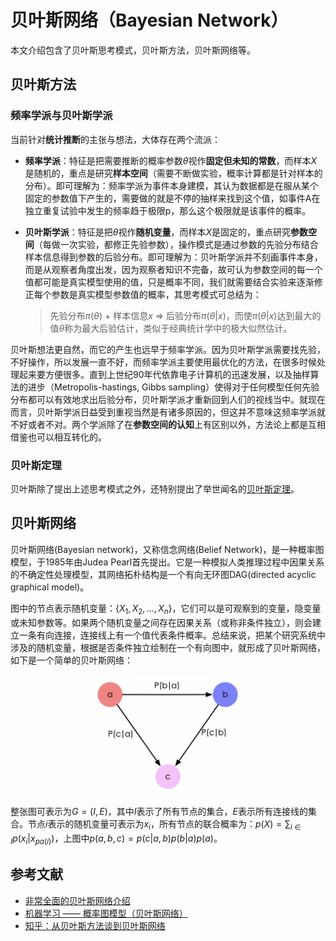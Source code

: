 # 贝叶斯网络（Bayesian Network）

本文介绍包含了贝叶斯思考模式，贝叶斯方法，贝叶斯网络等。

## 贝叶斯方法

### 频率学派与贝叶斯学派

当前针对**统计推断**的主张与想法，大体存在两个流派：

- **频率学派**：特征是把需要推断的概率参数$\theta$视作**固定但未知的常数**，而样本$X$是随机的，重点是研究**样本空间**（需要不断做实验，概率计算都是针对样本的分布）。即可理解为：频率学派为事件本身建模，其认为数据都是在服从某个固定的参数值下产生的，需要做的就是不停的抽样来找到这个值，如事件A在独立重复试验中发生的频率趋于极限p，那么这个极限就是该事件的概率。

- **贝叶斯学派**：特征是把$\theta$视作**随机变量**，而样本$X$是固定的，重点研究**参数空间**（每做一次实验，都修正先验参数），操作模式是通过参数的先验分布结合样本信息得到参数的后验分布。即可理解为：贝叶斯学派并不刻画事件本身，而是从观察者角度出发，因为观察者知识不完备，故可认为参数空间的每一个值都可能是真实模型使用的值，只是概率不同，我们就需要结合实验来逐渐修正每个参数是真实模型参数值的概率，其思考模式可总结为：

  > 先验分布$\pi(\theta)$ + 样本信息$x$ => 后验分布$\pi(\theta|x)$，而使$\pi(\theta|x)$达到最大的值$ \theta$称为最大后验估计，类似于经典统计学中的极大似然估计。

贝叶斯想法更自然，而它的产生也远早于频率学派。因为贝叶斯学派需要找先验，不好操作，所以发展一直不好，而频率学派主要使用最优化的方法，在很多时候处理起来要方便很多。直到上世纪90年代依靠电子计算机的迅速发展，以及抽样算法的进步（Metropolis-hastings, Gibbs sampling）使得对于任何模型任何先验分布都可以有效地求出后验分布，贝叶斯学派才重新回到人们的视线当中。就现在而言，贝叶斯学派日益受到重视当然是有诸多原因的，但这并不意味这频率学派就不好或者不对。两个学派除了在**参数空间的认知**上有区别以外，方法论上都是互相借鉴也可以相互转化的。

### 贝叶斯定理

贝叶斯除了提出上述思考模式之外，还特别提出了举世闻名的[贝叶斯定理](../basics/probability_theory.ipynb)。

## 贝叶斯网络

贝叶斯网络(Bayesian network)，又称信念网络(Belief Network)，是一种概率图模型，于1985年由Judea Pearl首先提出。它是一种模拟人类推理过程中因果关系的不确定性处理模型，其网络拓朴结构是一个有向无环图DAG(directed acyclic graphical model)。

图中的节点表示随机变量：$\{X_1, X_2, ...,X_n\}$，它们可以是可观察到的变量，隐变量或未知参数等。如果两个随机变量之间存在因果关系（或称非条件独立），则会建立一条有向连接，连接线上有一个值代表条件概率。总结来说，把某个研究系统中涉及的随机变量，根据是否条件独立绘制在一个有向图中，就形成了贝叶斯网络，如下是一个简单的贝叶斯网络：

<div style="text-align:center"><img src="./resources/bn1.png" style="width:50%;"></div>

整张图可表示为$G=(I, E)$，其中$I$表示了所有节点的集合，$E$表示所有连接线的集合。节点$i$表示的随机变量可表示为$x_i$，所有节点的联合概率为：$p(X)=\sum_{i\in I}p(x_i|x_{pa(i)})$，上图中$p(a, b, c)=p(c|a,b)p(b|a)p(a)$。

## 参考文献

- [非常全面的贝叶斯网络介绍](https://www.cnblogs.com/princessd8251/articles/7569541.html)
- [机器学习 —— 概率图模型（贝叶斯网络）](https://www.cnblogs.com/ironstark/p/5087081.html)
- [知乎：从贝叶斯方法谈到贝叶斯网络](https://zhuanlan.zhihu.com/p/41069540)